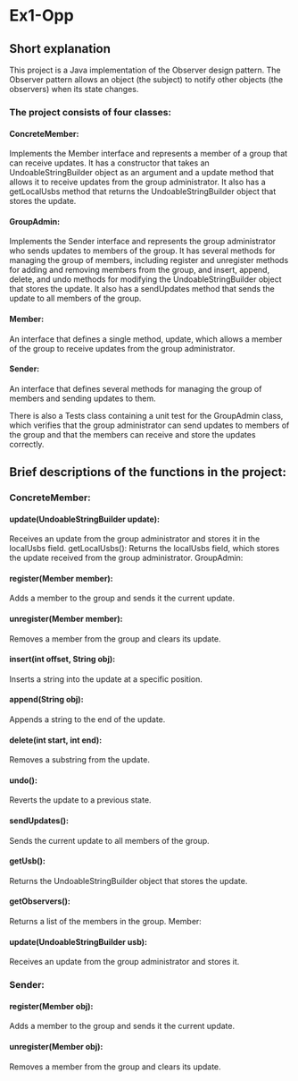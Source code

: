 # Ex1-Opp

## Short explanation

This project is a Java implementation of the Observer design pattern. The Observer pattern allows an object (the subject) to notify other objects (the observers) when its state changes.

### The project consists of four classes:

#### ConcreteMember:
Implements the Member interface and represents a member of a group that can receive updates. It has a constructor that takes an UndoableStringBuilder object as an argument and a update method that allows it to receive updates from the group administrator. It also has a getLocalUsbs method that returns the UndoableStringBuilder object that stores the update.

#### GroupAdmin:
Implements the Sender interface and represents the group administrator who sends updates to members of the group. It has several methods for managing the group of members, including register and unregister methods for adding and removing members from the group, and insert, append, delete, and undo methods for modifying the UndoableStringBuilder object that stores the update. It also has a sendUpdates method that sends the update to all members of the group.

#### Member:
An interface that defines a single method, update, which allows a member of the group to receive updates from the group administrator.

#### Sender:
An interface that defines several methods for managing the group of members and sending updates to them.

There is also a Tests class containing a unit test for the GroupAdmin class, which verifies that the group administrator can send updates to members of the group and that the members can receive and store the updates correctly.

## Brief descriptions of the functions in the project:

### ConcreteMember:

#### update(UndoableStringBuilder update):
Receives an update from the group administrator and stores it in the localUsbs field.
getLocalUsbs(): Returns the localUsbs field, which stores the update received from the group administrator.
GroupAdmin:

#### register(Member member):
Adds a member to the group and sends it the current update.
#### unregister(Member member):
Removes a member from the group and clears its update.

#### insert(int offset, String obj):
Inserts a string into the update at a specific position.
#### append(String obj):
Appends a string to the end of the update.
#### delete(int start, int end):
Removes a substring from the update.
#### undo():
Reverts the update to a previous state.
#### sendUpdates(): 
Sends the current update to all members of the group.
#### getUsb():
Returns the UndoableStringBuilder object that stores the update.
#### getObservers():
Returns a list of the members in the group.
Member:

#### update(UndoableStringBuilder usb):
Receives an update from the group administrator and stores it.

### Sender:

#### register(Member obj): 
Adds a member to the group and sends it the current update.
#### unregister(Member obj):
Removes a member from the group and clears its update.
